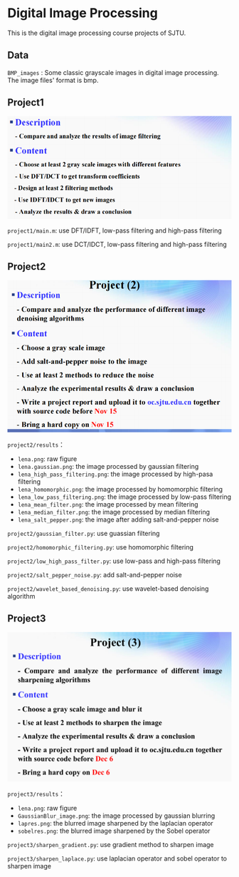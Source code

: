 # Digital Image Processing

This is the digital image processing course projects of SJTU.

## Data

`BMP_images` : Some classic grayscale images in digital image processing. The image files' format is bmp.

## Project1

![image1](https://github.com/JeremyChou28/digital_image_processing/blob/main/imgs/image1.png)

`project1/main.m`: use DFT/IDFT, low-pass filtering and high-pass filtering

`project1/main2.m`: use DCT/IDCT, low-pass filtering and high-pass filtering

## Project2

![image2](https://github.com/JeremyChou28/digital_image_processing/blob/main/imgs/image2.png)

`project2/results`：

- `lena.png`: raw figure
- `lena.gaussian.png`: the image processed by gaussian filtering
- `lena_high_pass_filtering.png`: the image processed by high-pasa filtering
- `lena_homomorphic.png`: the image processed by homomorphic filtering
- `lena_low_pass_filtering.png`: the image processed by low-pass filtering
- `lena_mean_filter.png`: the image processed by mean filtering
- `lena_median_filter.png`: the image processed by median filtering
- `lena_salt_pepper.png`: the image after adding salt-and-pepper noise

`project2/gaussian_filter.py`: use guassian filtering

`project2/homomorphic_filtering.py`: use homomorphic filtering

`project2/low_high_pass_filter.py`: use low-pass and high-pass filtering

`project2/salt_pepper_noise.py`: add salt-and-pepper noise

`project2/wavelet_based_denoising.py`: use wavelet-based denoising algorithm

## Project3

![image3](https://github.com/JeremyChou28/digital_image_processing/blob/main/imgs/image3.png)

`project3/results`：

- `lena.png`: raw figure
- `GaussianBlur_image.png`: the image processed by gaussian blurring
- `lapres.png`: the blurred image sharpened by the laplacian operator
- `sobelres.png`: the blurred image sharpened by the Sobel operator

`project3/sharpen_gradient.py`: use gradient method to sharpen image

`project3/sharpen_laplace.py`: use laplacian operator and sobel operator to sharpen image
